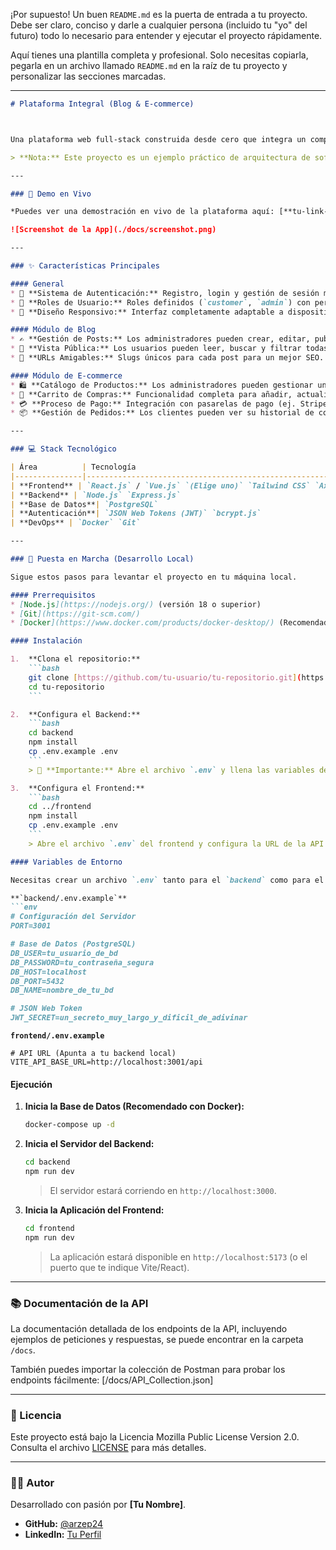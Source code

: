 ¡Por supuesto\! Un buen `README.md` es la puerta de entrada a tu proyecto. Debe ser claro, conciso y darle a cualquier persona (incluido tu "yo" del futuro) todo lo necesario para entender y ejecutar el proyecto rápidamente.

Aquí tienes una plantilla completa y profesional. Solo necesitas copiarla, pegarla en un archivo llamado `README.md` en la raíz de tu proyecto y personalizar las secciones marcadas.

-----

````markdown
# Plataforma Integral (Blog & E-commerce)



Una plataforma web full-stack construida desde cero que integra un completo sistema de gestión de contenidos (Blog) y una robusta solución de comercio electrónico (E-commerce). El proyecto cuenta con un sistema de autenticación basado en roles y una API RESTful para la comunicación entre el backend y el frontend.

> **Nota:** Este proyecto es un ejemplo práctico de arquitectura de software moderna, diseñado para ser escalable, seguro y fácil de mantener.

---

### 🔮 Demo en Vivo

*Puedes ver una demostración en vivo de la plataforma aquí: [**tu-link-al-deploy.com**](https://tu-link-al-deploy.com)*

![Screenshot de la App](./docs/screenshot.png)

---

### ✨ Características Principales

#### General
* 🔐 **Sistema de Autenticación:** Registro, login y gestión de sesión mediante JSON Web Tokens (JWT).
* 👤 **Roles de Usuario:** Roles definidos (`customer`, `admin`) con permisos específicos para cada uno.
* 📱 **Diseño Responsivo:** Interfaz completamente adaptable a dispositivos móviles, tablets y escritorio.

#### Módulo de Blog
* ✍️ **Gestión de Posts:** Los administradores pueden crear, editar, publicar y eliminar entradas del blog.
* 👀 **Vista Pública:** Los usuarios pueden leer, buscar y filtrar todas las entradas publicadas.
* 🔗 **URLs Amigables:** Slugs únicos para cada post para un mejor SEO.

#### Módulo de E-commerce
* 🛍️ **Catálogo de Productos:** Los administradores pueden gestionar un inventario completo de productos.
* 🛒 **Carrito de Compras:** Funcionalidad completa para añadir, actualizar y eliminar productos del carrito.
* 💳 **Proceso de Pago:** Integración con pasarelas de pago (ej. Stripe) para un checkout seguro.
* 📦 **Gestión de Pedidos:** Los clientes pueden ver su historial de compras y los administradores pueden gestionar el estado de los pedidos.

---

### 💻 Stack Tecnológico

| Área          | Tecnología                                                                                              |
|---------------|---------------------------------------------------------------------------------------------------------|
| **Frontend** | `React.js` / `Vue.js` `(Elige uno)` `Tailwind CSS` `Axios`                                                |
| **Backend** | `Node.js` `Express.js`                                                                                  |
| **Base de Datos**| `PostgreSQL`                                                                                            |
| **Autenticación**| `JSON Web Tokens (JWT)` `bcrypt.js`                                                                    |
| **DevOps** | `Docker` `Git`                                                                                          |

---

### 🚀 Puesta en Marcha (Desarrollo Local)

Sigue estos pasos para levantar el proyecto en tu máquina local.

#### Prerrequisitos
* [Node.js](https://nodejs.org/) (versión 18 o superior)
* [Git](https://git-scm.com/)
* [Docker](https://www.docker.com/products/docker-desktop/) (Recomendado para la base de datos)

#### Instalación

1.  **Clona el repositorio:**
    ```bash
    git clone [https://github.com/tu-usuario/tu-repositorio.git](https://github.com/tu-usuario/tu-repositorio.git)
    cd tu-repositorio
    ```

2.  **Configura el Backend:**
    ```bash
    cd backend
    npm install
    cp .env.example .env
    ```
    > 🔑 **Importante:** Abre el archivo `.env` y llena las variables de entorno necesarias (ver sección `Variables de Entorno`).

3.  **Configura el Frontend:**
    ```bash
    cd ../frontend
    npm install
    cp .env.example .env
    ```
    > Abre el archivo `.env` del frontend y configura la URL de la API del backend.

#### Variables de Entorno

Necesitas crear un archivo `.env` tanto para el `backend` como para el `frontend`.

**`backend/.env.example`**
```env
# Configuración del Servidor
PORT=3001

# Base de Datos (PostgreSQL)
DB_USER=tu_usuario_de_bd
DB_PASSWORD=tu_contraseña_segura
DB_HOST=localhost
DB_PORT=5432
DB_NAME=nombre_de_tu_bd

# JSON Web Token
JWT_SECRET=un_secreto_muy_largo_y_dificil_de_adivinar
````

**`frontend/.env.example`**

```env
# API URL (Apunta a tu backend local)
VITE_API_BASE_URL=http://localhost:3001/api
```

#### Ejecución

1.  **Inicia la Base de Datos (Recomendado con Docker):**

    ```bash
    docker-compose up -d
    ```

2.  **Inicia el Servidor del Backend:**

    ```bash
    cd backend
    npm run dev
    ```

    > El servidor estará corriendo en `http://localhost:3000`.

3.  **Inicia la Aplicación del Frontend:**

    ```bash
    cd frontend
    npm run dev
    ```

    > La aplicación estará disponible en `http://localhost:5173` (o el puerto que te indique Vite/React).

-----

### 📚 Documentación de la API

La documentación detallada de los endpoints de la API, incluyendo ejemplos de peticiones y respuestas, se puede encontrar en la carpeta `/docs`.

También puedes importar la colección de Postman para probar los endpoints fácilmente:
[/docs/API\_Collection.json]

-----

### 📄 Licencia

Este proyecto está bajo la Licencia Mozilla Public License Version 2.0. Consulta el archivo [LICENSE](https://www.google.com/search?q=LICENSE) para más detalles.

-----

### 🧑‍💻 Autor

Desarrollado con pasión por **[Tu Nombre]**.

  * **GitHub:** [@arzep24](https://www.google.com/search?q=https://github.com/tu-usuario)
  * **LinkedIn:** [Tu Perfil](https://www.google.com/search?q=https://www.linkedin.com/in/tu-perfil/)

<!-- end list -->

```
```